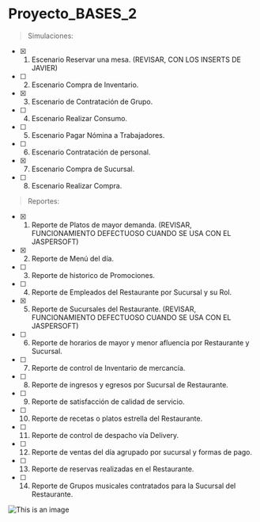 # Proyecto_BASES_2

> Simulaciones:

- [x] 1)  Escenario Reservar una mesa.   (REVISAR, CON LOS INSERTS DE JAVIER)
- [ ] 2)  Escenario Compra de Inventario.
- [x] 3)  Escenario de Contratación de Grupo.
- [ ] 4)  Escenario Realizar Consumo.
- [ ] 5)  Escenario Pagar Nómina a Trabajadores.
- [ ] 6)  Escenario Contratación de personal.
- [x] 7)  Escenario Compra de Sucursal.
- [ ] 8)  Escenario Realizar Compra.

> Reportes:

- [x] 1)  Reporte de Platos de mayor demanda.  (REVISAR, FUNCIONAMIENTO DEFECTUOSO CUANDO SE USA CON EL JASPERSOFT)
- [x] 2)  Reporte de Menú del día.
- [ ] 3)  Reporte de historico de Promociones.
- [ ] 4)  Reporte de Empleados del Restaurante por Sucursal y su Rol.
- [x] 5)  Reporte de Sucursales del Restaurante.   (REVISAR, FUNCIONAMIENTO DEFECTUOSO CUANDO SE USA CON EL JASPERSOFT)
- [ ] 6)  Reporte de horarios de mayor y menor afluencia por Restaurante y Sucursal.
- [ ] 7)  Reporte de control de Inventario de mercancía.
- [ ] 8)  Reporte de ingresos y egresos por Sucursal de Restaurante.
- [ ] 9)  Reporte de satisfacción de calidad de servicio.
- [ ] 10)  Reporte de recetas o platos estrella del Restaurante.
- [ ] 11)  Reporte de control de despacho vía Delivery.
- [ ] 12)  Reporte de ventas del día agrupado por sucursal y formas de pago.
- [ ] 13)  Reporte de reservas realizadas en el Restaurante.
- [ ] 14)  Reporte de Grupos musicales contratados para la Sucursal del Restaurante.

![This is an image](https://encrypted-tbn0.gstatic.com/images?q=tbn:ANd9GcQetv0pyynebw9fsjAYFVAmMdAailUHKOwFpdRKwkmw_dvECF7JwJT-BeFn5R2WzUR-Ex0&usqp=CAU)
